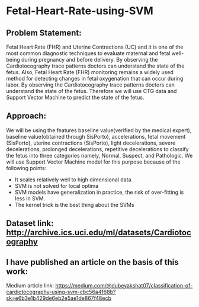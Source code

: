 # Fetal-Heart-Rate-using-SVM

## Problem Statement:
Fetal Heart Rate (FHR) and Uterine Contractions (UC) and it is one of the most common diagnostic 
techniques to evaluate maternal and fetal well-being during pregnancy and before delivery. 
By observing the Cardiotocography trace patterns doctors can understand the state of the fetus. 
Also, Fetal Heart Rate (FHR) monitoring remains a widely used method for detecting changes in fetal oxygenation that can occur during labor. 
By observing the Cardiotocography trace patterns doctors can understand the state of the fetus.
Therefore we will use CTG data and Support Vector Machine to predict the state of the fetus.

## Approach:
We will be using the features baseline value(verified by the medical expert), baseline value(obtained through SisPorto), accelerations, fetal movement (SisPorto), uterine contractions (SisPorto), light decelerations, severe decelerations, prolonged decelerations, repetitive decelerations to classify the fetus into three categories namely, Normal, Suspect, and Pathologic. We will use Support Vector Machine model for this purpose because of the following points:
* It scales relatively well to high dimensional data.
* SVM is not solved for local optima
* SVM models have generalization in practice, the risk of over-fitting is less in SVM.
* The kernel trick is the best thing about the SVMs

## Dataset link: http://archive.ics.uci.edu/ml/datasets/Cardiotocography

## I have published an article on the basis of this work:
Medium article link: https://medium.com/@dubeyakshat07/classification-of-cardiotocography-using-svm-cbc56a4f68b?sk=e6b3e1b429de6eb2e5ae1de867f48ecb